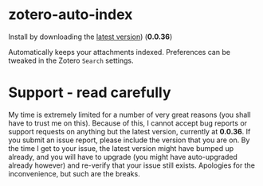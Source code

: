 zotero-auto-index
=================

Install by downloading the [latest version](https://zotplus.github.io/auto-index/zotero-auto-index-0.0.36.xpi)) (**0.0.36**)

Automatically keeps your attachments indexed. Preferences can be tweaked in the Zotero `Search` settings.

# Support - read carefully

My time is extremely limited for a number of very great reasons (you shall have to trust me on this). Because of this, I
cannot accept bug reports
or support requests on anything but the latest version, currently at **0.0.36**. If you submit an issue report,
please include the version that you are on. By the time I get to your issue, the latest version might have bumped up
already, and you
will have to upgrade (you might have auto-upgraded already however) and re-verify that your issue still exists.
Apologies for the inconvenience, but such
are the breaks.

